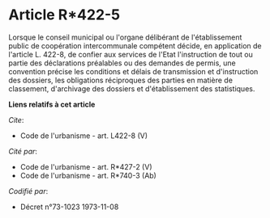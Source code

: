 # Article R*422-5

Lorsque le conseil municipal ou l'organe délibérant de l'établissement public de coopération intercommunale compétent décide,
en application de l'article L. 422-8, de confier aux services de l'Etat l'instruction de tout ou partie des déclarations
préalables ou des demandes de permis, une convention précise les conditions et délais de transmission et d'instruction des
dossiers, les obligations réciproques des parties en matière de classement, d'archivage des dossiers et d'établissement des
statistiques.

**Liens relatifs à cet article**

_Cite_:

  - Code de l'urbanisme - art. L422-8 (V)

_Cité par_:

  - Code de l'urbanisme - art. R*427-2 (V)
  - Code de l'urbanisme - art. R*740-3 (Ab)

_Codifié par_:

  - Décret n°73-1023 1973-11-08
